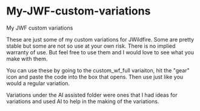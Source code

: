 # My-JWF-custom-variations
My JWF custom variations

These are just some of my custom variations for JWildfire. Some are pretty stable but some are not so use at your own risk. There is no implied warranty of use. But feel free to use them and I would love to see what you make with them. 

You can use these by going to the custom_wf_full variaiton, hit the "gear" icon and paste the code into the box that opens. Then use just like you would a regular variation. 

Variations under the AI assisted folder were ones that I had ideas for variations and used AI to help in the making of the variations. 
